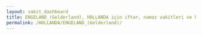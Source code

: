 ```yaml
---
layout: vakit_dashboard
title: ENGELAND_(Gelderland), HOLLANDA için iftar, namaz vakitleri ve hava durumu - ilçe/eyalet seç
permalink: /HOLLANDA/ENGELAND_(Gelderland)/
---
```


<script type="text/javascript">
  var GLOBAL_COUNTRY = 'HOLLANDA';
  var GLOBAL_CITY = 'ENGELAND_(Gelderland)';
  var GLOBAL_STATE = '';
  var lat = 72;
  var lon = 21;
</script>
